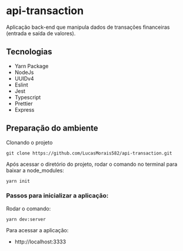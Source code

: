 # api-transaction

Aplicação back-end que manipula dados de transações financeiras (entrada e saída de valores).

## Tecnologias

- Yarn Package
- NodeJs
- UUIDv4
- Eslint
- Jest
- Typescript
- Prettier
- Express

## Preparação do ambiente

Clonando o projeto
```
git clone https://github.com/LucasMorais582/api-transaction.git
```
Após acessar o diretório do projeto, rodar o comando no terminal para baixar a node_modules:
```
yarn init
```

### Passos para inicializar a aplicação:

Rodar o comando:
```
yarn dev:server
```
Para acessar a aplicação:
- http://localhost:3333
